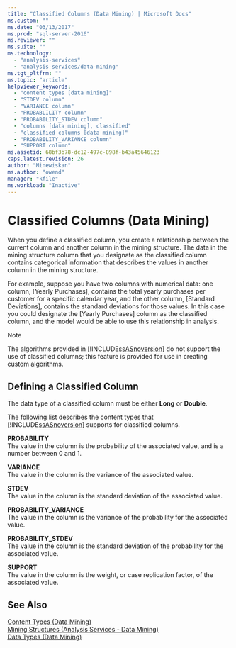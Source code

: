 ```yaml
---
title: "Classified Columns (Data Mining) | Microsoft Docs"
ms.custom: ""
ms.date: "03/13/2017"
ms.prod: "sql-server-2016"
ms.reviewer: ""
ms.suite: ""
ms.technology: 
  - "analysis-services"
  - "analysis-services/data-mining"
ms.tgt_pltfrm: ""
ms.topic: "article"
helpviewer_keywords: 
  - "content types [data mining]"
  - "STDEV column"
  - "VARIANCE column"
  - "PROBABLILITY column"
  - "PROBABILITY_STDEV column"
  - "columns [data mining], classified"
  - "classified columns [data mining]"
  - "PROBABILITY_VARIANCE column"
  - "SUPPORT column"
ms.assetid: 68bf3b78-dc12-497c-898f-b43a45646123
caps.latest.revision: 26
author: "Minewiskan"
ms.author: "owend"
manager: "kfile"
ms.workload: "Inactive"
---
```

# Classified Columns (Data Mining)
  When you define a classified column, you create a relationship between the current column and another column in the mining structure. The data in the mining structure column that you designate as the classified column contains categorical information that describes the values in another column in the mining structure.  
  
 For example, suppose you have two columns with numerical data: one column, [Yearly Purchases], contains the total yearly purchases per customer for a specific calendar year, and the other column, [Standard Deviations], contains the standard deviations for those values. In this case you could designate the [Yearly Purchases] column as the classified column, and the model would be able to use this relationship in analysis.  
  
> [!NOTE]  
>  The algorithms provided in [!INCLUDE[ssASnoversion](../../includes/ssasnoversion-md.md)] do not support the use of classified columns; this feature is provided for use in creating custom algorithms.  
  
## Defining a Classified Column  
 The data type of a classified column must be either **Long** or **Double**.  
  
 The following list describes the content types that [!INCLUDE[ssASnoversion](../../includes/ssasnoversion-md.md)] supports for classified columns.  
  
 **PROBABILITY**  
 The value in the column is the probability of the associated value, and is a number between 0 and 1.  
  
 **VARIANCE**  
 The value in the column is the variance of the associated value.  
  
 **STDEV**  
 The value in the column is the standard deviation of the associated value.  
  
 **PROBABILITY_VARIANCE**  
 The value in the column is the variance of the probability for the associated value.  
  
 **PROBABILITY_STDEV**  
 The value in the column is the standard deviation of the probability for the associated value.  
  
 **SUPPORT**  
 The value in the column is the weight, or case replication factor, of the associated value.  
  
## See Also  
 [Content Types &#40;Data Mining&#41;](../../analysis-services/data-mining/content-types-data-mining.md)   
 [Mining Structures &#40;Analysis Services - Data Mining&#41;](../../analysis-services/data-mining/mining-structures-analysis-services-data-mining.md)   
 [Data Types &#40;Data Mining&#41;](../../analysis-services/data-mining/data-types-data-mining.md)  
  
  
